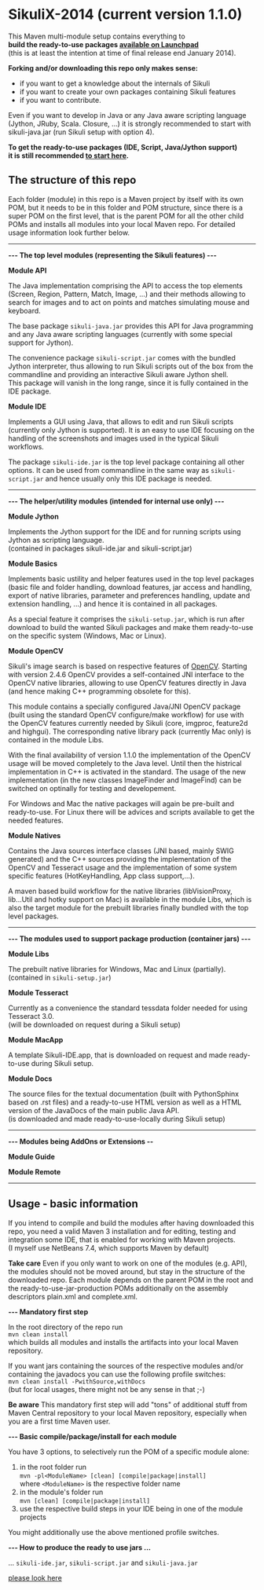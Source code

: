 SikuliX-2014 (current version 1.1.0)
============

This Maven multi-module setup contains everything to <br />
**build the ready-to-use packages [available on Launchpad](https://launchpad.net/sikuli)** <br />(this is at least the intention at time of final release end January 2014).

**Forking and/or downloading this repo only makes sense:** 
 - if you want to get a knowledge about the internals of Sikuli
 - if you want to create your own packages containing Sikuli features 
 - if you want to contribute.

Even if you want to develop in Java or any Java aware scripting language (Jython, JRuby, Scala. Closure, ...) it is strongly recommended to start with sikuli-java.jar (run Sikuli setup with option 4).

**To get the ready-to-use packages (IDE, Script, Java/Jython support) <br />it is still recommended [to start here](http://www.sikuli.org/download.html).**

The structure of this repo
------------------------

Each folder (module) in this repo is a Maven project by itself with its own POM, but it needs to be in this folder and POM structure, since there is a super POM on the first level, that is the parent POM for all the other child POMs and installs all modules into your local Maven repo. For detailed usage information look further below.

<hr/>

**--- The top level modules (representing the Sikuli features) ---**

**Module API**

The Java implementation comprising the API to access the top elements (Screen, Region, Pattern, Match, Image, ...) and their methods allowing to search for images and to act on points and matches simulating mouse and keyboard.

The base package `sikuli-java.jar` provides this API for Java programming and any Java aware scripting languages (currently with some special support for Jython).

The convenience package `sikuli-script.jar` comes with the bundled Jython interpreter, thus allowing to run Sikuli scripts out of the box from the commandline and providing an interactive Sikuli aware Jython shell.<br />
This package will vanish in the long range, since it is fully contained in the IDE package.

**Module IDE**

Implements a GUI using Java, that allows to edit and run Sikuli scripts (currently only Jython is supported). It is an easy to use IDE focusing on the handling of the screenshots and images used in the typical Sikuli workflows.

The package `sikuli-ide.jar` is the top level package containing all other options. It can be used from commandline in the same way as `sikuli-script.jar` and hence usually only this IDE package is needed.

<hr/>

**--- The helper/utility modules (intended for internal use only) ---**

**Module Jython**

Implements the Jython support for the IDE and for running scripts using Jython as scripting language.<br />
(contained in packages sikuli-ide.jar and sikuli-script.jar)

**Module Basics**

Implements basic ustility and helper features used in the top level packages (basic file and folder handling, download features, jar access and handling, export of native libraries, parameter and preferences handling, update and extension handling, ...) and hence it is contained in all packages.

As a special feature it comprises the `sikuli-setup.jar`, which is run after download to build the wanted Sikuli packages and make them ready-to-use on the specific system (Windows, Mac or Linux).

**Module OpenCV**

Sikuli's image search is based on respective features of [OpenCV](http://opencv.org). Starting with version 2.4.6 OpenCV provides a self-contained JNI interface to the OpenCV native libraries, allowing to use OpenCV features directly in Java (and hence making C++ programming obsolete for this).

This module contains a specially configured Java/JNI OpenCV package (built using the standard OpenCV configure/make workflow) for use with the OpenCV features currently needed by Sikuli (core, imgproc, feature2d and highgui). The corresponding native library pack (currently Mac only) is contained in the module Libs.

With the final availability of version 1.1.0 the implementation of the OpenCV usage will be moved completely to the Java level. Until then the histrical implementation in C++ is activated in the standard. The usage of the new implementation (in the new classes ImageFinder and ImageFind) can be switched on optinally for testing and developement.

For Windows and Mac the native packages will again be pre-built and ready-to-use. For Linux there will be advices and scripts available to get the needed features.

**Module Natives**

Contains the Java sources interface classes (JNI based, mainly SWIG generated) and the C++ sources providing the implementation of the OpenCV and Tesseract usage and the implementation of some system specific features (HotKeyHandling, App class support,...).

A maven based build workflow for the native libraries (libVisionProxy, lib...Util and hotky support on Mac) is available in the module Libs, which is also the target module for the prebuilt libraries finally bundled with the top level packages.

<hr/>

**--- The modules used to support package production (container jars) ---**

**Module Libs**

The prebuilt native libraries for Windows, Mac and Linux (partially).<br />
(contained in `sikuli-setup.jar`)

**Module Tesseract**

Currently as a convenience the standard tessdata folder needed for using Tesseract 3.0.<br />
(will be downloaded on request during a Sikuli setup)

**Module MacApp**

A template Sikuli-IDE.app, that is downloaded on request and made ready-to-use during Sikuli setup.

**Module Docs**

The source files for the textual documentation (built with PythonSphinx based on .rst files) and a ready-to-use HTML version as well as a HTML version of the JavaDocs of the main public Java API.<br />
(is downloaded and made ready-to-use-locally during Sikuli setup)

<hr/>

**--- Modules being AddOns or Extensions --**

**Module Guide**

**Module Remote**

<hr/>

Usage - basic information
-------------------------

If you intend to compile and build the modules after having downloaded this repo, you need a valid Maven 3 installation and for editing, testing and integration some IDE, that is enabled for working with Maven projects. <br />(I myself use NetBeans 7.4, which supports Maven by default)

**Take care** Even if you only want to work on one of the modules (e.g. API), the modules should not be moved around, but stay in the structure of the downloaded repo. Each module depends on the parent POM in the root and the ready-to-use-jar-production POMs additionally on the assembly descriptors plain.xml and complete.xml.

**--- Mandatory first step**

In the root directory of the repo run <br />
`mvn clean install`<br />
which builds all modules and installs the artifacts into your local Maven repository.

If you want jars containing the sources of the respective modules and/or containing the javadocs you can use the following profile switches:<br />
`mvn clean install -PwithSource,withDocs`<br />
(but for local usages, there might not be any sense in that ;-)

**Be aware** This mandatory first step will add "tons" of additional stuff from Maven Central repository to your local Maven repository, especially when you are a first time Maven user.

**--- Basic compile/package/install for each module**

You have 3 options, to selectively run the POM of a specific module alone:
 1. in the root folder run<br />`mvn -pl<ModuleName> [clean] [compile|package|install]` <br />where `<ModuleName>` is the respective folder name
 2. in the module's folder run <br />`mvn [clean] [compile|package|install]`
 3. use the respective build steps in your IDE being in one of the module projects

You might additionally use the above mentioned profile switches.

**--- How to produce the ready to use jars ...**

... `sikuli-ide.jar`, `sikuli-script.jar` and `sikuli-java.jar`

[please look here](https://github.com/RaiMan/SikuliX-2014/wiki/How-to-produce-the-ready_to_use-jar-packages)
